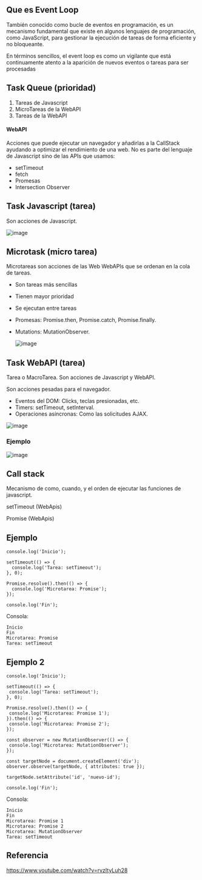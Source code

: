 
## Que es Event Loop
También conocido como bucle de eventos en programación, es un mecanismo fundamental que existe en algunos lenguajes de programación, como JavaScript, para gestionar la ejecución de tareas de forma eficiente y no bloqueante.

En términos sencillos, el event loop es como un vigilante que está continuamente atento a la aparición de nuevos eventos o tareas para ser procesadas

## Task Queue (prioridad)
1. Tareas de Javascript
2. MicroTareas de la WebAPI
3. Tareas de la WebAPI


#### WebAPI
Acciones que puede ejecutar un navegador y añadirlas a la CallStack ayudando a optimizar el rendimiento de una web.
No es parte del lenguaje de Javascript sino de las APIs que usamos:
* setTimeout
* fetch
* Promesas
* Intersection Observer

## Task Javascript (tarea)
Son acciones de Javascript.

 ![image](https://github.com/user-attachments/assets/f2d4cbd1-ea1c-4eaf-94ae-708494423fdc)

## Microtask (micro tarea)
Microtareas son acciones de las Web WebAPIs que se ordenan en la cola de tareas.
* Son tareas más sencillas
* Tienen mayor prioridad
* Se ejecutan entre tareas
* Promesas: Promise.then, Promise.catch, Promise.finally.
* Mutations: MutationObserver.
  
    ![image](https://github.com/user-attachments/assets/a40572e3-9371-4278-8946-097784890fd5)


## Task WebAPI (tarea)
Tarea o MacroTarea. Son acciones de Javascript y WebAPI.

Son acciones pesadas para el navegador.

* Eventos del DOM: Clicks, teclas presionadas, etc.
* Timers: setTimeout, setInterval.
* Operaciones asíncronas: Como las solicitudes AJAX.

![image](https://github.com/user-attachments/assets/7f1eba3d-a42d-435a-8fda-fc7ce6365790)


### Ejemplo
![image](https://github.com/user-attachments/assets/f5d8d5f0-2b4f-4ec0-b411-b7ebfd124f79)



## Call stack
Mecanismo de como, cuando, y el orden de ejecutar las funciones de javascript.  

setTimeout (WebApis)

Promise (WebApis)

## Ejemplo

    console.log('Inicio');
    
    setTimeout(() => {
      console.log('Tarea: setTimeout');
    }, 0);
    
    Promise.resolve().then(() => {
      console.log('Microtarea: Promise');
    });
    
    console.log('Fin');

 Consola:

    Inicio
    Fin
    Microtarea: Promise
    Tarea: setTimeout

   ## Ejemplo 2
   
    console.log('Inicio');
    
    setTimeout(() => {
     console.log('Tarea: setTimeout');
    }, 0);
    
    Promise.resolve().then(() => {
     console.log('Microtarea: Promise 1');
    }).then(() => {
     console.log('Microtarea: Promise 2');
    });
    
    const observer = new MutationObserver(() => {
     console.log('Microtarea: MutationObserver');
    });
    
    const targetNode = document.createElement('div');
    observer.observe(targetNode, { attributes: true });
    
    targetNode.setAttribute('id', 'nuevo-id');
    
    console.log('Fin');

   Consola:

    Inicio
    Fin
    Microtarea: Promise 1
    Microtarea: Promise 2
    Microtarea: MutationObserver
    Tarea: setTimeout


   

## Referencia
https://www.youtube.com/watch?v=rvzItyLuh28


